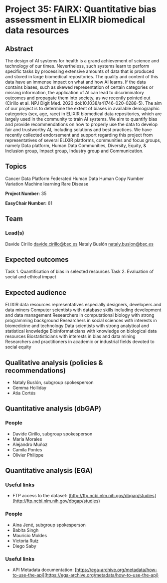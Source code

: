 # Project 35: FAIRX: Quantitative bias assessment in ELIXIR biomedical data resources

## Abstract

The design of AI systems for health is a grand achievement of science and technology of our times. Nevertheless, such systems learn to perform specific tasks by processing extensive amounts of data that is produced and stored in large biomedical repositories. The quality and content of this data have an immense impact on what and how AI learns. If the data contains biases, such as skewed representation of certain categories or missing information, the application of AI can lead to discriminatory outcomes and propagate them into society, as we recently pointed out (Cirillo et al. NPJ Digit Med. 2020 doi:10.1038/s41746-020-0288-5).
The aim of our project is to determine the extent of biases in available demographic categories (sex, age, race) in ELIXIR biomedical data repositories, which are largely used in the community to train AI systems. We aim to quantify bias and provide recommendations on how to properly use the data to develop fair and trustworthy AI, including solutions and best practices.
We have recently collected endorsement and support regarding this project from representatives of several ELIXIR platforms, communities and focus groups, namely Data platform, Human Data Communities, Diversity, Equity, & Inclusion group, Impact group, Industry group and Communication.

## Topics

Cancer
Data Platform
Federated Human Data
Human Copy Number Variation
Machine learning
Rare Disease

**Project Number:** 35

**EasyChair Number:** 61

## Team

### Lead(s)

Davide Cirillo davide.cirillo@bsc.es
Nataly Buslón nataly.buslon@bsc.es

## Expected outcomes

Task 1. Quantification of bias in selected resources
Task 2. Evaluation of social and ethical impact

## Expected audience

ELIXIR data resources representatives especially designers, developers and data miners
Computer scientists with database skills including development and data management
Researchers in computational biology with strong programming background
Researchers in social sciences with interests in biomedicine and technology
Data scientists with strong analytical and statistical knowledge
Bioinformaticians with knowledge on biological data resources
Biostatisticians with interests in bias and data mining
Researchers and practitioners in academic or industrial fields devoted to social equity

## Qualitative analysis (policies & recommendations)
- Nataly Buslón, subgroup spokesperson  
- Gemma Holliday
- Atia Cortés

## Quantitative analysis (dbGAP)

### People
- Davide Cirillo, subgroup spokesperson  
- María Morales
- Alejandro Muñoz
- Camila Pontes
- Olivier Philippe

## Quantitative analysis (EGA)

### Useful links
- FTP access to the dataset: [http://ftp.ncbi.nlm.nih.gov/dbgap/studies](http://ftp.ncbi.nlm.nih.gov/dbgap/studies)

### People
- Aina Jené, subgroup spokesperson  
- Babita Singh
- Mauricio Moldes
- Victoria Ruiz
- Diego Saby

### Useful links

* API Metadata documentation: [https://ega-archive.org/metadata/how-to-use-the-api](https://ega-archive.org/metadata/how-to-use-the-api)
